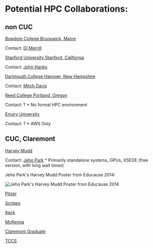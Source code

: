 # Potential HPC Collaborations:

## non CUC

[Bowdoin College Brunswick, Maine](https://www.bowdoin.edu/it/services/linux-hpc.shtml)

  Contact: [Dj Merrill](https://www.linkedin.com/in/dj-merrill-107065107/)

[Stanford University Stanford, California](https://hpcc.stanford.edu/about-the-hpc-center/)

  Contact: [John Hanks](https://www.linkedin.com/in/john-hanks-5822161/)
  
[Dartmouth College Hanover, New Hampshire](http://rc.dartmouth.edu/index.php/discoveryhpc/)

  Contact: [Mitch Davis](https://www.linkedin.com/in/davismitch/)
  
[Reed College Portland, Oregon](http://www.reed.edu/cis/index.html)

  Contact: ?
  \* No formal HPC environment
  
[Emory University](https://it.emory.edu/catalog/data-and-reporting/high-performance-computing.html)

  Contact: ?
  \* AWS Only
  
 ## CUC, Claremont
 
 [Harvey Mudd](https://www.hmc.edu/cis/hpc-at-hmc/)
 
  Contact: [Jeho Park](https://www.linkedin.com/in/jehopark/)
  \* Primarily standalone systems, GPUs, XSEDE (free version, with long wait times)
  
Jeho Park's Harvey Mudd Poster from Educause 2014:

![Jeho Park's Harvey Mudd Poster from Educause 2014](https://github.com/Pomona-ITS/hpc/blob/master/design/collaborations/Screen%20Shot%202017-12-20%20at%201.09.47%20PM.png)

[Pitzer]()

[Scripps]()

[Keck]()

[McKenna]()

[Claremont Graduate]()

[TCCS]()
